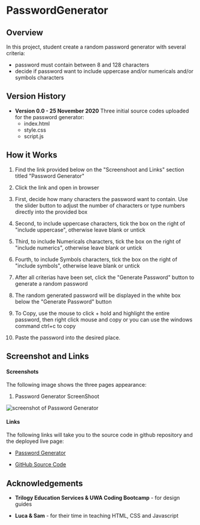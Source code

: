 # PasswordGenerator

## Overview

In this project, student create a random password generator with several criteria:
* password must contain between 8 and 128 characters
* decide if password want to include uppercase and/or numericals and/or symbols characters

## Version History

* **Version 0.0 - 25 November 2020**
    Three initial source codes uploaded for the password generator:
    * index.html
    * style.css
    * script.js

## How it Works

1. Find the link provided below on the "Screenshoot and Links" section titled "Password Generator"

2. Click the link and open in browser

3. First, decide how many characters the password want to contain. Use the slider button to adjust the number of characters or type numbers directly into the provided box

4. Second, to include uppercase characters, tick the box on the right of "include uppercase", otherwise leave blank or untick

5. Third, to include Numericals characters, tick the box on the right of "include numerics", otherwise leave blank or untick

6. Fourth, to include Symbols characters, tick the box on the right of "include symbols", otherwise leave blank or untick

7. After all criterias have been set, click the "Generate Password" button to generate a random password

8. The random generated password will be displayed in the white box below the "Generate Password" button

9. To Copy, use the mouse to click + hold and highlight the entire password, then right click mouse and copy or you can use the windows command ctrl+c to copy

10. Paste the password into the desired place.


## Screenshot and Links

#### Screenshots
The following image shows the three pages appearance:

1. Password Generator ScreenShoot

![screenshot of Password Generator](./Assets/Images/screenshoot-about-page.png)

#### Links
The following links will take you to the source code in github repository and the deployed live page:

* [Password Generator](https://vsumargo.github.io/Bootstrap-Responsive-Page/)

* [GitHub Source Code](https://github.com/vsumargo/Bootstrap-Responsive-Page)

## Acknowledgements

* **Trilogy Education Services & UWA Coding Bootcamp** - for design guides

* **Luca & Sam** - for their time in teaching HTML, CSS and Javascript



